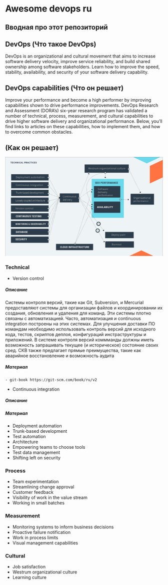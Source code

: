 # Awesome devops ru

## Вводная про этот репозиторий

## DevOps (Что такое DevOps)
DevOps is an organizational and cultural movement that aims to increase software delivery velocity, improve service reliability, and build shared ownership among software stakeholders. Learn how to improve the speed, stability, availability, and security of your software delivery capability.

## DevOps capabilities (Что он решает)
Improve your performance and become a high performer by improving capabilities shown to drive performance improvements. DevOps Research and Assessment (DORA’s) six-year research program has validated a number of technical, process, measurement, and cultural capabilities to drive higher software delivery and organizational performance. Below, you’ll find links to articles on these capabilities, how to implement them, and how to overcome common obstacles.

## (Как он решает)

![schema](schema.png)

### Technical
 -  Version control
##### Описание
Системы контроля версий, такие как Git, Subversion, и Mercurial предоставляют системы для организации файлов и координировании их создания, обновления и удаления для команд. Эти системы плотно связаны с автоматизацией. Часто, автоматизация и continuous integration построены на этих системах. Для улучшения доставки ПО командам необходимо использовать контроль версий для исходного кода, тестов, скриптов деплоя, конфигураций инстраструктуры и приложений. В системе контроля версий коммманды должны иметь возможность запрашивать текущее (и историческое) состояние своих сред. СКВ также предлагает прямые преимущества, такие как аварийное восстановление и возможность аудита  
##### Материал
    - git-book https://git-scm.com/book/ru/v2

 - Continuous integration
##### Описание
##### Материал
 - Deployment automation
 - Trunk-based development
 - Test automation
 - Architecture
 - Empowering teams to choose tools
 - Test data management
 - Shifting left on security

### Process
 - Team experimentation
 - Streamlining change approval
 - Customer feedback
 - Visibility of work in the value stream
 - Working in small batches

### Measurement
 - Monitoring systems to inform business decisions
 - Proactive failure notification
 - Work in process limits
 - Visual management capabilities

### Cultural
 - Job satisfaction
 - Westrum organizational culture
 - Learning culture
